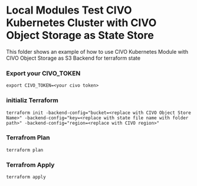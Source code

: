 # Local Modules Test CIVO Kubernetes Cluster with CIVO Object Storage as State Store

This folder shows an example of how to use CIVO Kubernetes Module with CIVO Object Storage as S3 Backend for terraform state

### Export your CIVO_TOKEN

```
export CIVO_TOKEN=<your civo token>
```


### **initializ** Terraform


```
terraform init -backend-config="bucket=<replace with CIVO Object Store Name>" -backend-config="key=<replace with state file name with folder path>" -backend-config="region=<replace with CIVO region>"
```

### Terrafrom Plan

```
terraform plan
```

### Terrafrom Apply

```
terraform apply
```